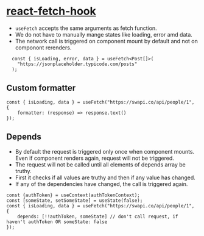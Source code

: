 # [react-fetch-hook](https://www.npmjs.com/package/react-fetch-hook)

- `useFetch` accepts the same arguments as fetch function.
- We do not have to manually mange states like loading, error amd data.
- The network call is triggered on component mount by default and not on componont rerenders.

```tsx
  const { isLoading, error, data } = useFetch<Post[]>(
    "https://jsonplaceholder.typicode.com/posts"
  );
```

## Custom formatter

```tsx
const { isLoading, data } = useFetch("https://swapi.co/api/people/1", {
    formatter: (response) => response.text()
});
```


## Depends

- By default the request is triggered only once when component mounts. Even if component renders again, request will not be triggered.
- The request will not be called until all elements of depends array be truthy.
- First it checks if all values are truthy and then if any value has changed.
- If any of the dependencies have changed, the call is triggered again.

```tsx
const {authToken} = useContext(authTokenContext);
const [someState, setSomeState] = useState(false);
const { isLoading, data } = useFetch("https://swapi.co/api/people/1", {
    depends: [!!authToken, someState] // don't call request, if haven't authToken OR someState: false
});
```
